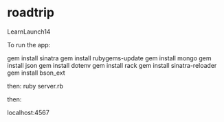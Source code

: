 roadtrip
========

LearnLaunch14

To run the app:

gem install sinatra
gem install rubygems-update
gem install mongo
gem install json
gem install dotenv
gem install rack
gem install sinatra-reloader
gem install bson_ext

then:
ruby server.rb

then:

localhost:4567
